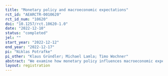 ```yaml
---
title: "Monetary policy and macroeconomic expectations"
rct_id: "AEARCTR-0010620"
rct_id_num: "10620"
doi: "10.1257/rct.10620-1.0"
date: "2022-12-10"
status: "completed"
jel: ""
start_year: "2022-12-12"
end_year: "2022-12-17"
pi: "Niklas Potrafke"
pi_other: "Klaus Gründler; Michael Lamla; Timo Wochner"
abstract: "We examine how monetary policy influences macroeconomic expectations of experts. We run two large-scale international surveys among economic experts and exploit the effects of announcements of key interest rates on inflation rates and economic growth expectations. "
layout: registration
---
```


